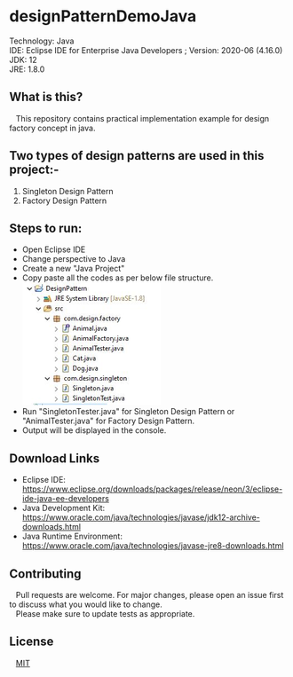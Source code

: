 # designPatternDemoJava

Technology: Java <br/>
IDE: Eclipse IDE for Enterprise Java Developers ; Version: 2020-06 (4.16.0) <br/>
JDK: 12 <br/>
JRE: 1.8.0

## What is this?
&nbsp;&nbsp; This repository contains practical implementation example for design factory concept in java.

## Two types of design patterns are used in this project:-
1) Singleton Design Pattern
2) Factory Design Pattern

## Steps to run:
* Open Eclipse IDE <br/>
* Change perspective to Java <br/>
* Create a new "Java Project" <br/>
* Copy paste all the codes as per below file structure. <br/>
![alt text](https://github.com/kaustubhrao47/designPatternDemoJava/blob/master/file-structure-design-pattern.jpg?raw=true) <br/>
* Run "SingletonTester.java" for Singleton Design Pattern or "AnimalTester.java" for Factory Design Pattern.
* Output will be displayed in the console.

## Download Links
* Eclipse IDE: https://www.eclipse.org/downloads/packages/release/neon/3/eclipse-ide-java-ee-developers
* Java Development Kit: https://www.oracle.com/java/technologies/javase/jdk12-archive-downloads.html
* Java Runtime Environment: https://www.oracle.com/java/technologies/javase-jre8-downloads.html

## Contributing
&nbsp;&nbsp; Pull requests are welcome. For major changes, please open an issue first to discuss what you would like to change. <br/>
&nbsp;&nbsp; Please make sure to update tests as appropriate.

## License
&nbsp;&nbsp; [MIT](https://choosealicense.com/licenses/mit/)
